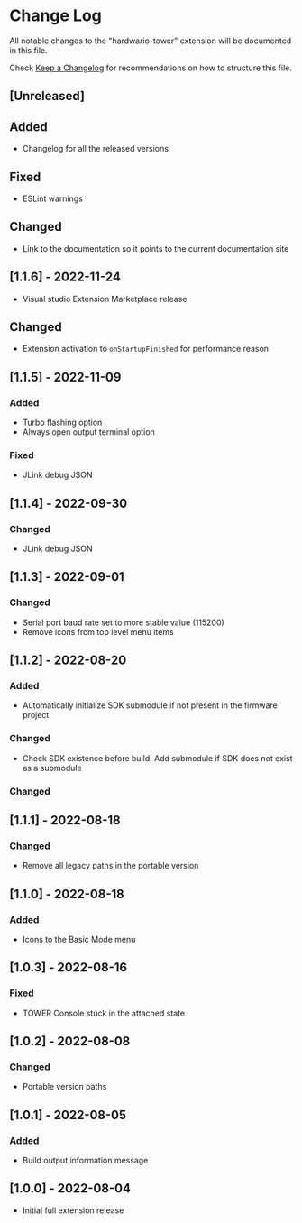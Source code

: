 # Change Log

All notable changes to the "hardwario-tower" extension will be documented in this file.

Check [Keep a Changelog](http://keepachangelog.com/) for recommendations on how to structure this file.

## [Unreleased]

## Added

- Changelog for all the released versions

## Fixed

- ESLint warnings

## Changed

- Link to the documentation so it points to the current documentation site

## [1.1.6] - 2022-11-24

- Visual studio Extension Marketplace release

## Changed 

- Extension activation to `onStartupFinished` for performance reason

## [1.1.5] - 2022-11-09

### Added

- Turbo flashing option
- Always open output terminal option

### Fixed

- JLink debug JSON

## [1.1.4] - 2022-09-30

### Changed

- JLink debug JSON

## [1.1.3] - 2022-09-01

### Changed

- Serial port baud rate set to more stable value (115200)
- Remove icons from top level menu items

## [1.1.2] - 2022-08-20

### Added

- Automatically initialize SDK submodule if not present in the firmware project

### Changed

- Check SDK existence before build. Add submodule if SDK does not exist as a submodule

### Changed

## [1.1.1] - 2022-08-18

### Changed

- Remove all legacy paths in the portable version

## [1.1.0] - 2022-08-18

### Added

- Icons to the Basic Mode menu

## [1.0.3] - 2022-08-16

### Fixed

- TOWER Console stuck in the attached state

## [1.0.2] - 2022-08-08

### Changed

- Portable version paths

## [1.0.1] - 2022-08-05

### Added

- Build output information message

## [1.0.0] - 2022-08-04

- Initial full extension release
